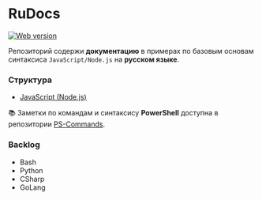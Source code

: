 # RuDocs

<p align="left">
    <a href="https://lifailon.github.io"><img title="Web version"src="https://img.shields.io/badge/web_version-%23E34F26.svg?style=for-the-badge&logo=html5&logoColor=white"></a>
</p>

Репозиторий содержи **документацию** в примерах по базовым основам синтаксиса `JavaScript/Node.js` на **русском языке**.

### Структура

- [JavaScript (Node.js)](node.js.md)

📚 Заметки по командам и синтаксису **PowerShell** доступна в репозитории [PS-Commands](https://github.com/Lifailon/PS-Commands).

### Backlog

- Bash
- Python
- CSharp
- GoLang